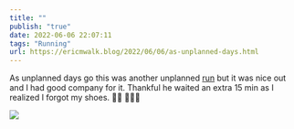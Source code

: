 ```yaml
---
title: ""
publish: "true"
date: 2022-06-06 22:07:11
tags: "Running"
url: https://ericmwalk.blog/2022/06/06/as-unplanned-days.html
---
```


As unplanned days go this was another unplanned [run](http://www.strava.com/activities/7266298648) but it was nice out and I had good company for it. Thankful he waited an extra 15 min as I realized I forgot my shoes. 🤦‍♂️ 🏃🏻‍♂️

![](https://ericmwalk.blog/uploads/2022/b68a913418.jpg)